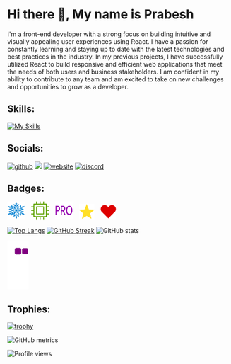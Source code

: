 # Hi there 👋, My name is Prabesh

I'm a front-end developer with a strong focus on building intuitive and visually appealing user experiences using React. I have a passion for constantly learning and staying up to date with the latest technologies and best practices in the industry. In my previous projects, I have successfully utilized React to build responsive and efficient web applications that meet the needs of both users and business stakeholders. I am confident in my ability to contribute to any team and am excited to take on new challenges and opportunities to grow as a developer.

## Skills:  
[![My Skills](https://skills.thijs.gg/icons?i=js,java,html,css,c,nextjs,css,mysql,react,unity,dart,py,nextjs)](https://skills.thijs.gg)



## Socials:
[<img src='https://user-images.githubusercontent.com/80454765/209445810-c0317144-2f4f-460c-84c1-0af7b7c8f56a.png' alt='github' height='40'>](https://github.com/pkkk19)  [<img src='https://user-images.githubusercontent.com/80454765/209446032-ed367e6d-7013-4780-9f0f-04bf3a60a30b.png' height='40'>](https://www.linkedin.com/in/www.linkedin.com/in/prabesh-kumar-shrestha-281394195/)  [<img src='https://user-images.githubusercontent.com/80454765/209445959-91ce58cc-af81-4734-9431-09df28e32ea1.png' alt='website' height='40'>](https://pkkk19.github.io/pkkk19/)  [<img src='https://user-images.githubusercontent.com/80454765/209445987-ca0f96e6-0c45-44da-a351-85349c6ef9f6.png' alt='discord' height='40'>](Прабэш#7034)  

## Badges:
<a href='https://archiveprogram.github.com/'><img src='https://raw.githubusercontent.com/acervenky/animated-github-badges/master/assets/acbadge.gif' width='40' height='40'></a> <a href='https://docs.github.com/en/developers'><img src='https://raw.githubusercontent.com/acervenky/animated-github-badges/master/assets/devbadge.gif' width='40' height='40'></a> <a href='https://github.com/pricing'><img src='https://raw.githubusercontent.com/acervenky/animated-github-badges/master/assets/pro.gif' width='40' height='40'></a> <a href='https://stars.github.com/'><img src='https://raw.githubusercontent.com/acervenky/animated-github-badges/master/assets/starbadge.gif' width='35' height='35'></a> <a href='https://docs.github.com/en/github/supporting-the-open-source-community-with-github-sponsors'><img src='https://raw.githubusercontent.com/acervenky/animated-github-badges/master/assets/sponsorbadge.gif' width='35' height='35'></a> 





[![Top Langs](https://github-readme-stats.vercel.app/api/top-langs/?username=pkkk19&layout=compact)](https://github.com/pkkk19/github-readme-stats) [![GitHub Streak](https://streak-stats.demolab.com/?user=pkkk19&theme=android-dark)](https://git.io/streak-stats) ![GitHub stats](https://github-readme-stats.vercel.app/api?username=pkkk19&show_icons=true&count_private=true&theme=chartreuse-dark)  

![snake gif](https://github.com/pkkk19/pkkk19/blob/output/github-contribution-grid-snake.gif#gh-dark-mode-only)

## Trophies:
[![trophy](https://github-profile-trophy.vercel.app/?username=pkkk19)](https://github.com/ryo-ma/github-profile-trophy)

![GitHub metrics](https://metrics.lecoq.io/pkkk19)  

![Profile views](https://gpvc.arturio.dev/pkkk19)  
